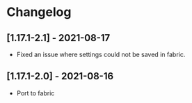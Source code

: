 # Changelog

## [1.17.1-2.1] - 2021-08-17

- Fixed an issue where settings could not be saved in fabric.

## [1.17.1-2.0] - 2021-08-16

- Port to fabric
